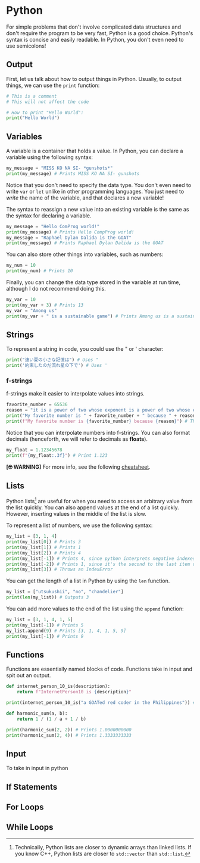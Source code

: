 # Python
For simple problems that don't involve complicated data structures and don't require the program to be very fast, Python is a good choice. Python's syntax is concise and easily readable. In Python, you don't even need to use semicolons!

## Output

First, let us talk about how to output things in Python. Usually, to output things, we can use the `print` function:

```python
# This is a comment
# This will not affect the code

# How to print "Hello World":
print("Hello World")
```

## Variables

A variable is a container that holds a value. In Python, you can declare a variable using the following syntax:

```python
my_message = "MISS KO NA SI- *gunshots*"
print(my_message) # Prints MISS KO NA SI- gunshots
```

Notice that you don't need to specify the data type. You don't even need to write `var` or `let` unlike in other programming languages. You just need to *write* the name of the variable, and that declares a new variable!

The syntax to reassign a new value into an existing variable is the same as the syntax for declaring a variable.

```python
my_message = "Hello ComProg world!"
print(my_message) # Prints Hello CompProg world!
my_message = "Raphael Dylan Dalida is the GOAT"
print(my_message) # Prints Raphael Dylan Dalida is the GOAT
```

You can also store other things into variables, such as numbers:

```python
my_num = 10
print(my_num) # Prints 10
```

Finally, you can change the data type stored in the variable at run time, although I do not recommend doing this.

```python
my_var = 10
print(my_var + 3) # Prints 13
my_var = "Among us"
print(my_var + " is a sustainable game") # Prints Among us is a sustainable game
```

## Strings

To represent a string in code, you could use the " or ' character:

```python
print("遠い夏の小さな記憶は") # Uses "
print('約束したのだ流れ星の下で') # Uses '
```

### f-strings

f-strings make it easier to interpolate values into strings.

```python
favorite_number = 65536
reason = "it is a power of two whose exponent is a power of two whose exponent is a power of two"
print("My favorite number is " + favorite_number + " because " + reason)
print(f"My favorite number is {favorite_number} because {reason}") # The output of these two print statements are the same
```

Notice that you can interpolate numbers into f-strings. You can also format decimals (henceforth, we will refer to decimals as **floats**).

```python
my_float = 1.12345678
print(f"{my_float:.3f}") # Print 1.123
```

**[🤓 WARNING]** For more info, see the following [cheatsheet](https://fstring.help/cheat/).

## Lists
Python lists[^1] are useful for when you need to access an arbitrary value from the list quickly. You can also append values at the end of a list quickly. However, inserting values in the middle of the list is slow.

[^1]: Technically, Python lists are closer to dynamic arrays than linked lists. If you know C++, Python lists are closer to `std::vector` than `std::list`.

To represent a list of numbers, we use the following syntax:

```python
my_list = [3, 1, 4]
print(my_list[0]) # Prints 3
print(my_list[1]) # Prints 1
print(my_list[2]) # Prints 4
print(my_list[-1]) # Prints 4, since python interprets negative indexes as the nth number from the end of the list.
print(my_list[-2]) # Prints 1, since it's the second to the last item of the list
print(my_list[3]) # Throws an IndexError
```

You can get the length of a list in Python by using the `len` function.

```python
my_list = ["utsukushii", "no", "chandelier"]
print(len(my_list)) # Outputs 3
```

You can add more values to the end of the list using the `append` function:

```python
my_list = [3, 1, 4, 1, 5]
print(my_list[-1]) # Prints 5
my_list.append(9) # Prints [3, 1, 4, 1, 5, 9]
print(my_list[-1]) # Prints 9
```

## Functions
Functions are essentially named blocks of code. Functions take in input and spit out an output.

```python
def internet_person_10_is(description):
    return f"InternetPerson10 is {description}"

print(internet_person_10_is("a GOATed red coder in the Philippines")) # Outputs "InternetPerson10"

def harmonic_sum(a, b):
    return 1 / (1 / a + 1 / b)

print(harmonic_sum(2, 2)) # Prints 1.0000000000
print(harmonic_sum(2, 4)) # Prints 1.3333333333
```

## Input

To take in input in python 

## If Statements

## For Loops

## While Loops
